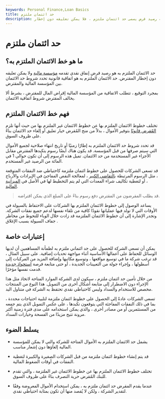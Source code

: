 ```yaml
---
keywords: Personal Finance,Loan Basics
title: حد ائتمان ملتزم
description: عندما تقدم مؤسسة مالية رصيد قرض يسمى حد ائتمان ملتزم ، فلا يمكن تعليقه دون إخطار.
---
```


# حد ائتمان ملتزم
## ما هو خط الائتمان الملتزم به؟

حد الائتمان الملتزم به هو رصيد قرض إنفاق نقدي تقدمه [مؤسسة مالية](/financialinstitution) ولا يمكن تعليقه دون إخطار المقترض. حد الائتمان الملتزم به هو اتفاقية قانونية تحدد شروط حد الائتمان بين المؤسسة المالية والمقترض.

بمجرد التوقيع ، تتطلب الاتفاقية من المؤسسة المالية إقراض المال للمقترض ، بشرط ألا يخالف المقترض شروط اتفاقية الائتمان.

## فهم خط الائتمان الملتزم

تختلف خطوط الائتمان الملتزم بها عن خطوط الائتمان غير الملتزم بها من حيث أنها تلزم [المُقرض قانونًا](/lender) بتوفير الأموال ، بدلاً من منح المُقرض خيار تعليق أو إلغاء حد الائتمان بناءً على ظروف السوق.

قد تحدد شروط حد الائتمان الملتزم به إطارًا زمنيًا أو تاريخ انتهاء صلاحية لجميع الأموال التي سيتم صرفها من قبل المؤسسة. قد يكون هناك أيضًا رسوم يتكبدها المقترض مقابل الأجزاء غير المستخدمة من حد الائتمان. تميل هذه الرسوم إلى أن تكون حوالي 1 في المائة من الرصيد غير المستخدم.

قد تسعى الشركات للحصول على خطوط ائتمان ملتزمة كاحتياطي ضد النفقات المتوقعة ، مثل الرسوم المرتبطة [بالتقاضي الكبير](/litigation-risk) ، لمعالجة النقص المفاجئ في الإيرادات والأرباح ، أو لتغطية تكاليف شراء المعدات التي لم يتم التخطيط لها في الأصل في [الميزانية المالية](/budget-deficit).

> قد يطلب المقرضون من المقترض دفع رسوم بناءً على المبلغ الذي يمكن اقتراضه.

>

يساعد الوصول إلى خطوط الائتمان الملتزم بها الشركات على الاحتفاظ بالسيولة في الأوقات التي لا تولد فيها عملياتها نقودًا كافية من تلقاء نفسها لدعم جميع نفقات الشركة. وتجدر الإشارة إلى أن خطوط الائتمان الملتزمة قد زادت خلال الوباء للتحوط من مخاطر جفاف السيولة بسبب الإغلاق .

## إعتبارات خاصة

يمكن أن تسعى الشركة للحصول على حد ائتماني ملتزم به لطمأنة المساهمين أن لديها الوسائل للحفاظ على أعمالها الأساسية أثناء مواجهة تحديات إضافية. على سبيل المثال ، قد ترغب شركة ما في توسيع مواقعها ، وتوسيع مكاتبها وإضافة المزيد من المركبات إلى أسطولها ، وإجراء جولة من التعيينات الجديدة ، أو حتى متابعة فرصة [استحواذ جديدة](/acquisition) قدمت نفسها مؤخرًا.

من خلال تأمين حد ائتمان ملتزم ، سيكون لدى الشركة الموارد المتاحة لاتخاذ مثل هذا الإجراء دون الاضطرار إلى متابعة أشكال أخرى من التمويل. هذا النوع من المنتجات مخصص للاستخدام والسداد وليس كاحتياطي نقدي تحتفظ به الشركة في متناول اليد.

تسعى الشركات عادةً إلى الحصول على خطوط ائتمان ملتزمة لتلبية احتياجات محددة ، بما في ذلك النفقات المفاجئة التي يتوقعون تكبدها ، على عكس التمويل الذي يتم جمعه من المستثمرين أو من مصادر أخرى ، والذي يمكن استخدامه على مدى فترة زمنية أكثر مرونة تتيح مزيدًا من الفسحة وخيارات السداد.

## يسلط الضوء

- يشمل حد الائتمان الملتزم به الأموال المتاحة للشركة والتي لا يمكن للمؤسسة المالية إلغاؤها دون إشعار مناسب.

- قد يتم إنشاء خطوط ائتمان ملتزمة من قبل الشركات الصغيرة والكبيرة لتغطية النفقات في أوقات الضغوط المالية.

- تختلف خطوط الائتمان الملتزم بها عن خطوط الائتمان غير الملتزمة ، والتي تقدم للبنك المُقرض حرية التصرف بناءً على ظروف السوق.

- عندما يقدم المقرض حد ائتمان ملتزم به ، يمكن استخدام الأموال المعروضة وفقًا لتقدير الشركة ، ولكن لا يُقصد منها أن تكون بمثابة احتياطي نقدي.

